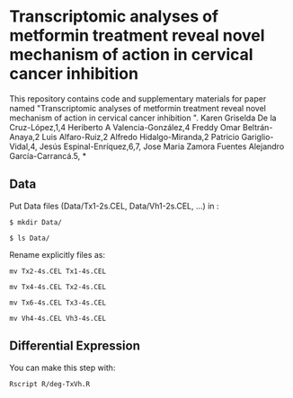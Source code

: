# Transcriptomic analyses of metformin treatment reveal novel mechanism of action in cervical cancer inhibition
This repository contains code and supplementary materials for paper named "Transcriptomic analyses of metformin treatment reveal novel mechanism of action in cervical cancer inhibition
". Karen Griselda De la Cruz-López,1,4 Heriberto A Valencia-González,4 Freddy Omar Beltrán-Anaya,2 Luis Alfaro-Ruiz,2 Alfredo Hidalgo-Miranda,2 Patricio Gariglio-Vidal,4, Jesús Espinal-Enríquez,6,7, Jose Maria Zamora Fuentes Alejandro García-Carrancá.5, *

## Data

Put Data files (Data/Tx1-2s.CEL, Data/Vh1-2s.CEL, ...) in :

`$ mkdir Data/`

`$ ls Data/`

Rename explicitly files as:

`mv Tx2-4s.CEL Tx1-4s.CEL`

`mv Tx4-4s.CEL Tx2-4s.CEL`

`mv Tx6-4s.CEL Tx3-4s.CEL`

`mv Vh4-4s.CEL Vh3-4s.CEL`

## Differential Expression

You can make this step with:

`Rscript R/deg-TxVh.R`
